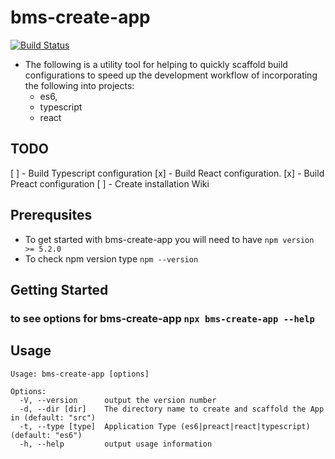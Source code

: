 # bms-create-app
[![Build Status](https://travis-ci.com/justinSchellenberg/bms-create-app.svg?branch=master)](https://travis-ci.com/justinSchellenberg/bms-create-app)

* The following is a utility tool for helping to quickly scaffold build configurations to speed up the development workflow of incorporating the following into projects:
    - es6,
    - typescript
    - react

## TODO
[ ] - Build Typescript configuration
[x] - Build React configuration.
[x] - Build Preact configuration
[ ] - Create installation Wiki


## Prerequsites
- To get started with bms-create-app you will need to have `npm version >= 5.2.0`
- To check npm version type `npm --version`

## Getting Started
### to see options for bms-create-app `npx bms-create-app --help`

## Usage
```shell
Usage: bms-create-app [options]

Options:
  -V, --version      output the version number
  -d, --dir [dir]    The directory name to create and scaffold the App in (default: "src")
  -t, --type [type]  Application Type (es6|preact|react|typescript) (default: "es6")
  -h, --help         output usage information
```
